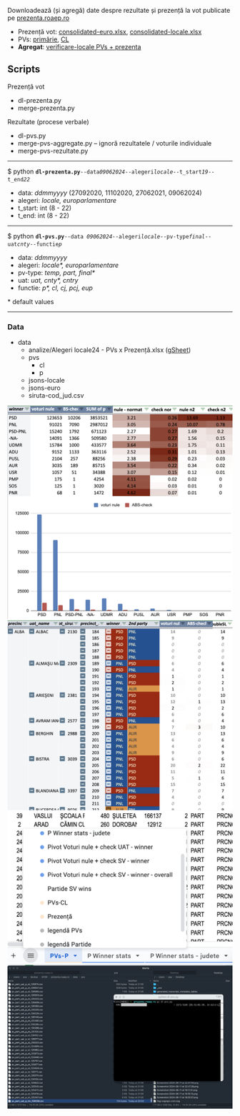 Downloadează (și agregă) date despre rezultate și prezență la vot publicate pe [prezenta.roaep.ro](https://prezenta.roaep.ro/) 


- Prezență vot: [consolidated-euro.xlsx](https://docs.google.com/spreadsheets/d/1Rynf1Ns5H1-j0RVtdlvD71mYWL09_B4i/edit?usp=sharing&ouid=110866595781073302984&rtpof=true&sd=true), [consolidated-locale.xlsx](https://docs.google.com/spreadsheets/d/1Ryn5gShIYUN3hjcrSUZurkZBfEQJVHyA/edit?usp=drive_link&ouid=110866595781073302984&rtpof=true&sd=true)    
- PVs: [primărie](https://docs.google.com/spreadsheets/d/1SJQjSnJlN1IeoQ38sXAIBM2LBtrj5Wo_/edit?usp=drive_link&ouid=110866595781073302984), [CL](https://docs.google.com/spreadsheets/d/1SJwARd3E-GEqKiwMhnlfMQP3ayxH11dQ/edit?usp=drive_link&ouid=110866595781073302984) 
- **Agregat**: [verificare-locale PVs + prezenta](https://docs.google.com/spreadsheets/d/1S4K92YJPrIUTOYLAEWafUJvKp04XojPg/edit?gid=1765616260)

## Scripts

Prezență vot
- dl-prezenta.py
- merge-prezenta.py

Rezultate (procese verbale)
- dl-pvs.py
- merge-pvs-aggregate.py – ignoră rezultatele / voturile individuale
- merge-pvs-rezultate.py

----

$ python **`dl-prezenta.py`**` --data `_`09062024`_` --alegeri `_`locale`_` --t_start `_`19`_` --t_end `_`22`_  

- data: _ddmmyyyy_ (27092020, 11102020, 27062021, 09062024)
- alegeri: _locale, europarlamentare_ 
- t_start: int (8 - 22)  
- t_end: int (8 - 22)

----

$ python **`dl-pvs.py`**`--data `_`09062024`_` --alegeri `_`locale`_` --pv-type `_`final`_` --uat `_`cnty`_` --functie `_`p`_  

- data: _ddmmyyyy_
- alegeri: _locale*, europarlamentare_ 
- pv-type: _temp, part, final*_ 
- uat: _uat, cnty*, cntry_ 
- functie: _p*, cl, cj, pcj, eup_

\* default values

----

### Data
- data
    - analize/Alegeri locale24 - PVs x Prezență.xlsx ([gSheet](https://docs.google.com/spreadsheets/d/1S4K92YJPrIUTOYLAEWafUJvKp04XojPg)) 
    - pvs
        - cl
        - p
    - jsons-locale
    - jsons-euro
    - siruta-cod_jud.csv

![voturi nule](assets/chart-v-nule.png)
![pivot 1](assets/pivot-p1.png)
![detaliu 1](assets/detaliu-xlsx.png)
![dl data](assets/dl-prezenta.aep.ro.gif)